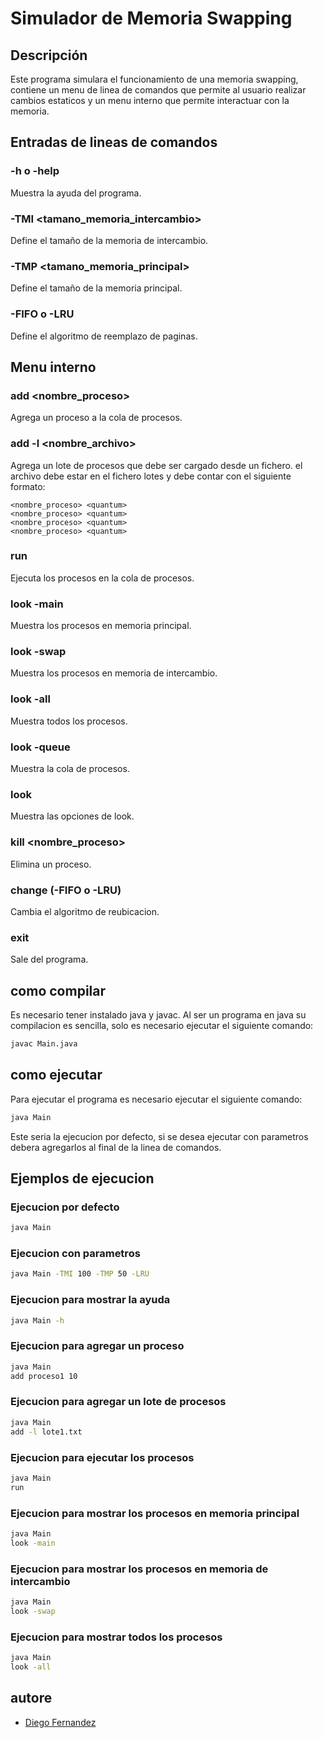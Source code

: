 # Simulador de Memoria Swapping
## Descripción
Este programa simulara el funcionamiento de una memoria swapping, contiene un menu de linea de comandos que permite al usuario realizar cambios estaticos y un menu interno que permite interactuar con la memoria.
## Entradas de lineas de comandos
### -h o -help
Muestra la ayuda del programa.
### -TMI <tamano_memoria_intercambio>
Define el tamaño de la memoria de intercambio.
### -TMP <tamano_memoria_principal>
Define el tamaño de la memoria principal.
### -FIFO o -LRU
Define el algoritmo de reemplazo de paginas.
## Menu interno
### add <nombre_proceso> <quantum>
Agrega un proceso a la cola de procesos.
### add -l <nombre_archivo>
Agrega un lote de procesos que debe ser cargado desde un fichero. el archivo debe estar en el fichero lotes y debe contar con el siguiente formato:
```
<nombre_proceso> <quantum>
<nombre_proceso> <quantum>
<nombre_proceso> <quantum>
<nombre_proceso> <quantum>
```
### run
Ejecuta los procesos en la cola de procesos.
### look -main
Muestra los procesos en memoria principal.
### look -swap
Muestra los procesos en memoria de intercambio.
### look -all
Muestra todos los procesos. 
### look -queue
Muestra la cola de procesos.
### look
Muestra las opciones de look.
### kill <nombre_proceso>
Elimina un proceso.
### change (-FIFO o -LRU)
Cambia el algoritmo de reubicacion.
### exit
Sale del programa.
## como compilar
Es necesario tener instalado java y javac.
Al ser un programa en java su compilacion es sencilla, solo es necesario ejecutar el siguiente comando:
```bash
javac Main.java
```
## como ejecutar
Para ejecutar el programa es necesario ejecutar el siguiente comando:
```bash
java Main
```
Este seria la ejecucion por defecto, si se desea ejecutar 
con parametros debera agregarlos al final de la linea de comandos.
## Ejemplos de ejecucion
### Ejecucion por defecto
```bash
java Main
```
### Ejecucion con parametros
```bash
java Main -TMI 100 -TMP 50 -LRU
```
### Ejecucion para mostrar la ayuda
```bash
java Main -h
```
### Ejecucion para agregar un proceso
```bash
java Main
add proceso1 10
```
### Ejecucion para agregar un lote de procesos
```bash
java Main
add -l lote1.txt
```
### Ejecucion para ejecutar los procesos
```bash
java Main
run
```
### Ejecucion para mostrar los procesos en memoria principal
```bash
java Main
look -main
```
### Ejecucion para mostrar los procesos en memoria de intercambio
```bash
java Main
look -swap
```
### Ejecucion para mostrar todos los procesos
```bash
java Main
look -all
```
## autore
- [Diego Fernandez](mailto:dfernandez19@alumnos.utalca.cl)

